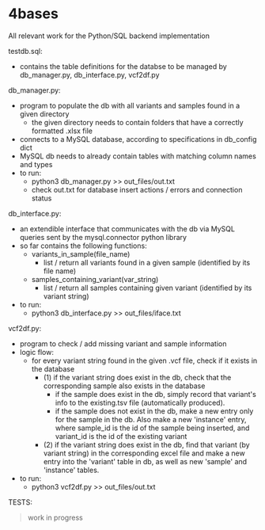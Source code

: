 # 4bases
All relevant work for the Python/SQL backend implementation 

testdb.sql:
+ contains the table definitions for the databse to be managed by db_manager.py, db_interface.py, vcf2df.py

db_manager.py:
+ program to populate the db with all variants and samples found in a given directory
    + the given directory needs to contain folders that have a correctly formatted .xlsx file
+ connects to a MySQL database, according to specifications in db_config dict
+ MySQL db needs to already contain tables with matching column names and types
+ to run:
    + python3 db_manager.py >> out_files/out.txt
    + check out.txt for database insert actions / errors and connection status

db_interface.py:
+ an extendible interface that communicates with the db via MySQL queries sent by the mysql.connector python library
+ so far contains the following functions:
    + variants_in_sample(file_name)
        + list / return all variants found in a given sample (identified by its file name)
    + samples_containing_variant(var_string)
        + list / return all samples containing given variant (identified by its variant string)
+ to run:
    + python3 db_interface.py >> out_files/iface.txt

vcf2df.py:
+ program to check / add missing variant and sample information
+ logic flow:
    + for every variant string found in the given .vcf file, check if it exists in the database
        + (1) if the variant string does exist in the db, check that the corresponding sample also exists in the database
            + if the sample does exist in the db, simply record that variant's info to the existing.tsv file (automatically produced). 
            + if the sample does not exist in the db, make a new entry only for the sample in the db. Also make a new 'instance' entry, where sample_id is the id of the sample being inserted, and variant_id is the id of the existing variant 
        + (2) if the variant string does exist in the db, find that variant (by variant string) in the corresponding excel file and make a new entry into the 'variant' table in db, as well as new 'sample' and 'instance' tables.
+ to run:
    + python3 vcf2df.py >> out_files/out.txt


TESTS:
> work in progress
